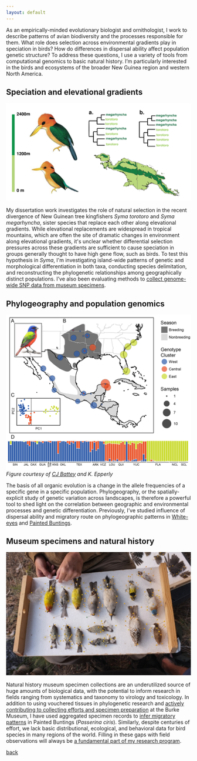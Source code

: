 ```yaml
---
layout: default
---
```


As an empirically-minded evolutionary biologist and ornithologist, I work to describe 
patterns of avian biodiversity and the processes responsible for them. What role does 
selection across environmental gradients play in speciation in birds? How do differences 
in dispersal ability affect population genetic structure? To address these questions, 
I use a variety of tools from computational genomics to basic natural history. 
I’m particularly interested in the birds and ecosystems of the broader New Guinea region and 
western North America.

## Speciation and elevational gradients

![syma](/images/syma.png)

My dissertation work investigates the role of natural selection in the recent divergence of 
New Guinean tree kingfishers _Syma torotoro_ and _Syma megarhyncha_, sister species that 
replace each other along elevational gradients. While elevational replacements are widespread 
in tropical mountains, which are often the site of dramatic changes in environment along 
elevational gradients, it's unclear whether differential selection pressures across these 
gradients are sufficient to cause speciation in groups generally thought to have high gene 
flow, such as birds. To test this hypothesis in _Syma_, I'm investigating island-wide patterns of 
genetic and morphological differentiation in both taxa, conducting species delimitation, and 
reconstructing the phylogenetic relationships among geographically distinct populations. 
I’ve also been evaluating methods to [collect genome-wide SNP data from museum specimens](http://biorxiv.org/content/early/2017/01/16/100867). 

## Phylogeography and population genomics

![tree](/images/pcirispca.png)  
*Figure courtesy of [CJ Battey](http://cjbattey.com/) and K. Epperly*

The basis of all organic evolution is a change in the allele frequencies of a 
specific gene in a specific population. Phylogeography, or the spatially-explicit study of 
genetic variation across landscapes, is therefore a powerful tool to shed light on the 
correlation between geographic and environmental processes and genetic differentiation. 
Previously, I’ve studied influence of dispersal ability and migratory route on phylogeographic 
patterns in [White-eyes](https://doi.org/10.1016/j.ympev.2015.08.018) and 
[Painted Buntings](http://biorxiv.org/content/early/2017/05/05/132910).

## Museum specimens and natural history

![nhc](/images/birds.jpg)

Natural history museum specimen collections are an underutilized source of 
huge amounts of biological data, with the potential to inform research in fields ranging 
from systematics and taxonomy to virology and toxicology. In addition to using vouchered 
tissues in phylogenetic research and 
<a href="https://beyondtheranges.wordpress.com/2015/07/22/uwbm-collecting-expedition-wa-and-idaho/"> 
actively contributing to collecting efforts and specimen preparation</a> at the Burke Museum, 
I have used aggregated specimen records to [infer migratory patterns](https://doi.org/10.7717/peerj.1871) 
in Painted Buntings (_Passerina ciris_). Similarly, despite centuries of effort, 
we lack basic distributional, ecological, and behavioral data for bird species in many 
regions of the world. Filling in these gaps with field observations will always be 
[a fundamental part of my research program](https://www.researchgate.net/publication/309534829_Notes_on_birds_and_logistics_from_the_south_side_of_Mount_Giluwe_SHP).  

[back](./)